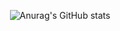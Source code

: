 
<div align="center"> 
  
  ![Anurag's GitHub stats](https://github-readme-stats.vercel.app/api?username=spoonty&theme=blueberry&show_icons=true)
</div>
